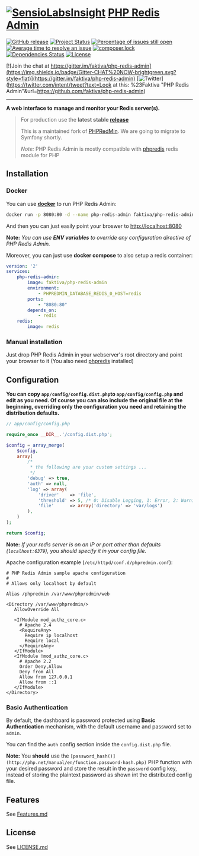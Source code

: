 [![SensioLabsInsight](https://insight.sensiolabs.com/projects/8f0587c9-1ed7-44fe-8a36-1bce6b50632b/small.png)](https://insight.sensiolabs.com/projects/8f0587c9-1ed7-44fe-8a36-1bce6b50632b)
[PHP Redis Admin](https://github.com/faktiva/php-redis-admin)
===

[![GitHub release](https://img.shields.io/github/release/faktiva/php-redis-admin.svg?style=flat&label=latest)](https://github.com/faktiva/php-redis-admin/releases/latest)
[![Project Status](http://opensource.box.com/badges/active.svg?style=flat)](http://opensource.box.com/badges)
[![Percentage of issues still open](http://isitmaintained.com/badge/open/faktiva/php-redis-admin.svg?style=flat)](http://isitmaintained.com/project/faktiva/php-redis-admin "Percentage of issues still open")
[![Average time to resolve an issue](http://isitmaintained.com/badge/resolution/faktiva/php-redis-admin.svg?style=flat)](http://isitmaintained.com/project/faktiva/php-redis-admin "Average time to resolve an issue")
[![composer.lock](https://poser.pugx.org/faktiva/php-redis-admin/composerlock?style=flat)](https://packagist.org/packages/faktiva/php-redis-admin)
[![Dependencies Status](https://img.shields.io/librariesio/github/faktiva/php-redis-admin.svg?maxAge=3600&style=flat)](https://libraries.io/github/faktiva/php-redis-admin)
[![License](https://img.shields.io/packagist/l/faktiva/php-redis-admin.svg?style=flat)](https://creativecommons.org/licenses/by-sa/4.0/)

[![Join the chat at https://gitter.im/faktiva/php-redis-admin](https://img.shields.io/badge/Gitter-CHAT%20NOW-brightgreen.svg?style=flat)](https://gitter.im/faktiva/php-redis-admin)
[![Twitter](https://img.shields.io/twitter/url/https/github.com/faktiva/php-redis-admin.svg?style=social)](https://twitter.com/intent/tweet?text=Look at this: %23Faktiva "PHP Redis Admin"&url=https://github.com/faktiva/php-redis-admin)

____

**A web interface to manage and monitor your Redis server(s).**

>    For production use the **latest stable [release](https://github.com/faktiva/php-redis-admin/releases/latest)**
>
>    This is a maintained fork of [PHPRedMin](https://github.com/sasanrose/phpredmin).
>    We are going to migrate to Symfony shortly.
>
>    _Note:_ PHP Redis Admin is mostly compatible with [phpredis](https://github.com/nicolasff/phpredis) redis module for PHP

## Installation

### Docker

You can use **[docker](https://www.docker.com)** to run PHP Redis Admin:

```Bash
docker run -p 8080:80 -d --name php-redis-admin faktiva/php-redis-admin
```
And then you can just easily point your broswer to [http://localhost:8080](http://localhost:8080)

**Note:**
_You can use **ENV variables** to override any configuration directive of PHP Redis Admin._

Moreover, you can just use **docker compose** to also setup a redis container:

```Yaml
version: '2'
services:
    php-redis-admin:
        image: faktiva/php-redis-admin
        environment:
            - PHPREDMIN_DATABASE_REDIS_0_HOST=redis
        ports:
            - "8080:80"
        depends_on:
            - redis
    redis:
        image: redis
```

### Manual installation

Just drop PHP Redis Admin in your webserver's root directory and point your browser to it (You also need [phpredis](https://github.com/phpredis/phpredis) installed)

## Configuration

**You can copy `app/config/config.dist.php`to `app/config/config.php` and edit as you need. Of course you can also include the original file at the beginning, overriding only the configuration you need and retaining the distribution defaults.**

```php
// app/config/config.php

require_once __DIR__.'/config.dist.php';

$config = array_merge(
    $config,
    array(
		/*
		 * the following are your custom settings ...
		 */
        'debug' => true,
        'auth' => null,
        'log' => array(
            'driver'    => 'file',
            'threshold' => 5, /* 0: Disable Logging, 1: Error, 2: Warning, 3: Notice, 4: Info, 5: Debug */
            'file'      => array('directory' => 'var/logs')
        ),
    )
);

return $config;

```

**Note:**
_If your redis server is on an IP or port other than defaults (`localhost:6379`), you should specify it in your config file._

Apache configuration example (`/etc/httpd/conf.d/phpredmin.conf`):

```ApacheConf
# PHP Redis Admin sample apache configuration
#
# Allows only localhost by default

Alias /phpredmin /var/www/phpredmin/web

<Directory /var/www/phpredmin/>
   AllowOverride All

   <IfModule mod_authz_core.c>
     # Apache 2.4
     <RequireAny>
       Require ip localhost
       Require local
     </RequireAny>
   </IfModule>
   <IfModule !mod_authz_core.c>
     # Apache 2.2
     Order Deny,Allow
     Deny from All
     Allow from 127.0.0.1
     Allow from ::1
   </IfModule>
</Directory>
```

### Basic Authentication

By default, the dashboard is password protected using **Basic Authentication** mechanism, with the default username and password set to `admin`.

You can find the `auth` config section inside the `config.dist.php` file.

**Note:**
You **should** use the `[password_hash()](http://php.net/manual/en/function.password-hash.php)` PHP function with your desired password and store the result in the `password` config key, instead of storing the plaintext password as shown int the distributed config file.


## Features

See [Features.md](Features.md)

## License

See [LICENSE.md](LICENSE.md)

